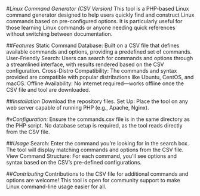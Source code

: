 #*Linux Command Generator (CSV Version)*
This tool is a PHP-based Linux command generator designed to help users quickly find and construct Linux commands based on pre-configured options. It is particularly useful for those learning Linux commands or anyone needing quick references without switching between documentation.


##*Features*
Static Command Database: Built on a CSV file that defines available commands and options, providing a predefined set of commands.
User-Friendly Search: Users can search for commands and options through a streamlined interface, with results rendered based on the CSV configuration.
Cross-Distro Compatibility: The commands and syntax provided are compatible with popular distributions like Ubuntu, CentOS, and macOS.
Offline Availability: No internet required—works offline once the CSV file and tool are downloaded.

##*Installation*
Download the repository files.
Set Up: Place the tool on any web server capable of running PHP (e.g., Apache, Nginx).

#v*Configuration:*
Ensure the commands.csv file is in the same directory as the PHP script.
No database setup is required, as the tool reads directly from the CSV file.

##*Usage*
Search: Enter the command you’re looking for in the search box. The tool will display matching commands and options from the CSV file.
View Command Structure: For each command, you’ll see options and syntax based on the CSV’s pre-defined configurations.

##*Contributing*
Contributions to the CSV file for additional commands and options are welcome! This tool is open for community support to make Linux command-line usage easier for all.
